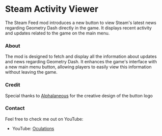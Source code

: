 # Steam Activity Viewer

The Steam Feed mod introduces a new button to view Steam's latest news regarding Geometry Dash directly in the game. It displays recent activity and updates related to the game on the main menu.

### About

The mod is designed to fetch and display all the information about updates and news regarding Geometry Dash. It enhances the game's interface with a new main menu button, allowing players to easily view this information without leaving the game.

### Credit

Special thanks to [Alphalaneous](https://github.com/Alphalaneous) for the creative design of the button logo

### Contact

Feel free to check me out on YouTube:

- YouTube: [Oculations](https://www.youtube.com/@Oculations)